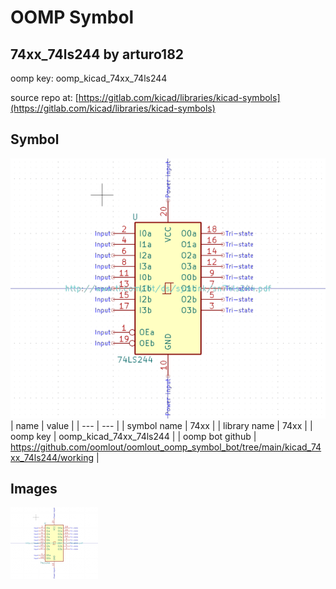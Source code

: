 # OOMP Symbol  
## 74xx_74ls244  by arturo182  
  
oomp key: oomp_kicad_74xx_74ls244  
  
source repo at: [https://gitlab.com/kicad/libraries/kicad-symbols](https://gitlab.com/kicad/libraries/kicad-symbols)  
## Symbol  
  
[![working.png](working_600.png)](working.png)  
| name | value | 
| --- | --- | 
| symbol name | 74xx | 
| library name | 74xx | 
| oomp key | oomp_kicad_74xx_74ls244 | 
| oomp bot github | https://github.com/oomlout/oomlout_oomp_symbol_bot/tree/main/kicad_74xx_74ls244/working | 
## Images  
  
[![working.png](working_140.png)](working.png)  

